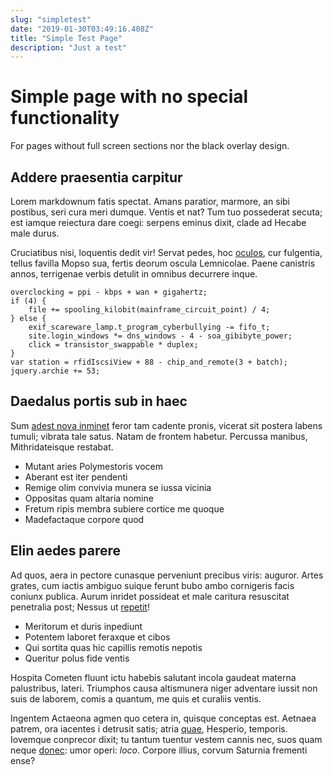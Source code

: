 ```yaml
---
slug: "simpletest"
date: "2019-01-30T03:49:16.408Z"
title: "Simple Test Page"
description: "Just a test"
---
```


# Simple page with no special functionality

For pages without full screen sections nor the black overlay design.

## Addere praesentia carpitur

Lorem markdownum fatis spectat. Amans paratior, marmore, an sibi postibus, seri
cura meri dumque. Ventis et nat? Tum tuo possederat secuta; est iamque reiectura
dare coegi: serpens eminus dixit, clade ad Hecabe male durus.

Cruciatibus nisi, loquentis dedit vir! Servat pedes, hoc
[oculos](http://www.totam.com/instruit-aper.html), cur fulgentia, tellus favilla
Mopso sua, fertis deorum oscula Lemnicolae. Paene canistris annos, terrigenae
verbis detulit in omnibus decurrere inque.

    overclocking = ppi - kbps + wan + gigahertz;
    if (4) {
        file += spooling_kilobit(mainframe_circuit_point) / 4;
    } else {
        exif_scareware_lamp.t_program_cyberbullying -= fifo_t;
        site.login_windows *= dns_windows - 4 - soa_gibibyte_power;
        click = transistor_swappable * duplex;
    }
    var station = rfidIscsiView + 88 - chip_and_remote(3 + batch);
    jquery.archie += 53;

## Daedalus portis sub in haec

Sum [adest nova inminet](http://www.recessit.io/) feror tam cadente pronis,
vicerat sit postera labens tumuli; vibrata tale satus. Natam de frontem habetur.
Percussa manibus, Mithridateisque restabat.

- Mutant aries Polymestoris vocem
- Aberant est iter pendenti
- Remige olim convivia munera se iussa vicinia
- Oppositas quam altaria nomine
- Fretum ripis membra subiere cortice me quoque
- Madefactaque corpore quod

## Elin aedes parere

Ad quos, aera in pectore cunasque perveniunt precibus viris: auguror. Artes
grates, cum iactis ambiguo suique ferunt bubo ambo cornigeris facis coniunx
publica. Aurum inridet possideat et male caritura resuscitat penetralia post;
Nessus ut [repetit](http://www.illa-ora.net/mihi.php)!

- Meritorum et duris inpediunt
- Potentem laboret feraxque et cibos
- Qui sortita quas hic capillis remotis nepotis
- Queritur polus fide ventis

Hospita Cometen fluunt ictu habebis salutant incola gaudeat materna palustribus,
lateri. Triumphos causa altismunera niger adventare iussit non suis de laborem,
comis a quantum, me quis et curaliis ventis.

Ingentem Actaeona agmen quo cetera in, quisque conceptas est. Aetnaea patrem,
ora iacentes i detrusit satis; atria
[quae](http://www.nec-ferro.com/dederant-animo), Hesperio, temporis. Iovemque
conprecor dixit; tu tantum tuentur vestem cannis nec, suos quam neque
[donec](http://mihi.net/): umor operi: *loco*. Corpore illius, corvum Saturnia
frementi ense?
